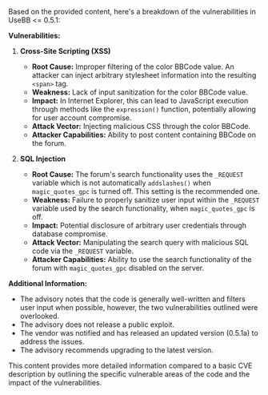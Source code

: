 Based on the provided content, here's a breakdown of the vulnerabilities in UseBB <= 0.5.1:

**Vulnerabilities:**

1.  **Cross-Site Scripting (XSS)**
    *   **Root Cause:** Improper filtering of the color BBCode value. An attacker can inject arbitrary stylesheet information into the resulting `<span>` tag.
    *   **Weakness:** Lack of input sanitization for the color BBCode value.
    *   **Impact:** In Internet Explorer, this can lead to JavaScript execution through methods like the `expression()` function, potentially allowing for user account compromise.
    *   **Attack Vector:** Injecting malicious CSS through the color BBCode.
    *   **Attacker Capabilities:** Ability to post content containing BBCode on the forum.

2.  **SQL Injection**
    *   **Root Cause:** The forum's search functionality uses the `_REQUEST` variable which is not automatically `addslashes()` when `magic_quotes_gpc` is turned off. This setting is the recommended one.
    *   **Weakness:** Failure to properly sanitize user input within the `_REQUEST` variable used by the search functionality, when `magic_quotes_gpc` is off.
    *   **Impact:**  Potential disclosure of arbitrary user credentials through database compromise.
    *    **Attack Vector:** Manipulating the search query with malicious SQL code via the `_REQUEST` variable.
    *   **Attacker Capabilities:** Ability to use the search functionality of the forum with `magic_quotes_gpc` disabled on the server.

**Additional Information:**

*   The advisory notes that the code is generally well-written and filters user input when possible, however, the two vulnerabilities outlined were overlooked.
*   The advisory does not release a public exploit.
*   The vendor was notified and has released an updated version (0.5.1a) to address the issues.
*   The advisory recommends upgrading to the latest version.

This content provides more detailed information compared to a basic CVE description by outlining the specific vulnerable areas of the code and the impact of the vulnerabilities.